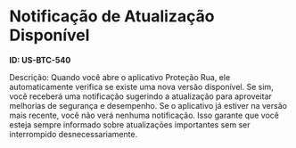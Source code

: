 # Notificação de Atualização Disponível

**ID: US-BTC-540**

Descrição: Quando você abre o aplicativo Proteção Rua, ele automaticamente verifica se existe uma nova versão disponível. Se sim, você receberá uma notificação sugerindo a atualização para aproveitar melhorias de segurança e desempenho. Se o aplicativo já estiver na versão mais recente, você não verá nenhuma notificação. Isso garante que você esteja sempre informado sobre atualizações importantes sem ser interrompido desnecessariamente.